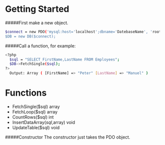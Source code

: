 # Getting Started
#####First make a new object.
```sh
$connect = new PDO('mysql:host='localhost';dbname='DatebaseName', 'root', 'root');
$DB = new DB($connect);
```
#####Call a function, for example:
```sh
<?php
  $sql = "SELECT FirstName,LastName FROM Employees";
  $DB->FetchSingle($sql);
?>
  Output: Array ( [FirstName] => "Peter" [LastName] => "Manuel" )
```
# Functions
* FetchSingle($sql) array
* FetchLoop($sql) array
* CountRows($sql) int
* InsertDataArray($sql,$array) void
* UpdateTable($sql) void

#####Constructor
The constructor just takes the PDO object.

